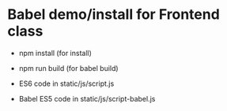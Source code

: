 # Babel demo/install for Frontend class

* npm install (for install)
* npm run build (for babel build)

* ES6 code in static/js/script.js
* Babel ES5 code in static/js/script-babel.js
